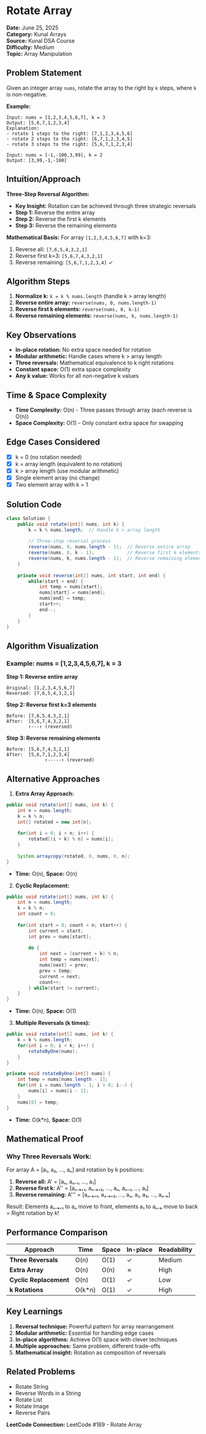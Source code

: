 # Rotate Array

**Date:** June 25, 2025  
**Category:** Kunal Arrays  
**Source:** Kunal DSA Course  
**Difficulty:** Medium  
**Topic:** Array Manipulation

## Problem Statement

Given an integer array `nums`, rotate the array to the right by `k` steps, where `k` is non-negative.

**Example:**
```
Input: nums = [1,2,3,4,5,6,7], k = 3
Output: [5,6,7,1,2,3,4]
Explanation: 
- rotate 1 steps to the right: [7,1,2,3,4,5,6]
- rotate 2 steps to the right: [6,7,1,2,3,4,5]  
- rotate 3 steps to the right: [5,6,7,1,2,3,4]

Input: nums = [-1,-100,3,99], k = 2
Output: [3,99,-1,-100]
```

## Intuition/Approach

**Three-Step Reversal Algorithm:**
- **Key Insight:** Rotation can be achieved through three strategic reversals
- **Step 1:** Reverse the entire array
- **Step 2:** Reverse the first k elements
- **Step 3:** Reverse the remaining elements

**Mathematical Basis:** 
For array `[1,2,3,4,5,6,7]` with k=3:
1. Reverse all: `[7,6,5,4,3,2,1]`
2. Reverse first k=3: `[5,6,7,4,3,2,1]`
3. Reverse remaining: `[5,6,7,1,2,3,4]` ✓

## Algorithm Steps

1. **Normalize k:** `k = k % nums.length` (handle k > array length)
2. **Reverse entire array:** `reverse(nums, 0, nums.length-1)`
3. **Reverse first k elements:** `reverse(nums, 0, k-1)`
4. **Reverse remaining elements:** `reverse(nums, k, nums.length-1)`

## Key Observations

- **In-place rotation:** No extra space needed for rotation
- **Modular arithmetic:** Handle cases where k > array length
- **Three reversals:** Mathematical equivalence to k right rotations
- **Constant space:** O(1) extra space complexity
- **Any k value:** Works for all non-negative k values

## Time & Space Complexity

- **Time Complexity:** O(n) - Three passes through array (each reverse is O(n))
- **Space Complexity:** O(1) - Only constant extra space for swapping

## Edge Cases Considered

- [x] k = 0 (no rotation needed)
- [x] k = array length (equivalent to no rotation)
- [x] k > array length (use modular arithmetic)
- [x] Single element array (no change)
- [x] Two element array with k = 1

## Solution Code

```java
class Solution {
    public void rotate(int[] nums, int k) {
        k = k % nums.length;  // Handle k > array length
        
        // Three-step reversal process
        reverse(nums, 0, nums.length - 1);  // Reverse entire array
        reverse(nums, 0, k - 1);            // Reverse first k elements
        reverse(nums, k, nums.length - 1);  // Reverse remaining elements
    }
    
    private void reverse(int[] nums, int start, int end) {
        while(start < end) {
            int temp = nums[start];
            nums[start] = nums[end];
            nums[end] = temp;
            start++;
            end--;
        }
    }
}
```

## Algorithm Visualization

### Example: nums = [1,2,3,4,5,6,7], k = 3

**Step 1: Reverse entire array**
```
Original: [1,2,3,4,5,6,7]
Reversed: [7,6,5,4,3,2,1]
```

**Step 2: Reverse first k=3 elements**
```
Before: [7,6,5,4,3,2,1]
After:  [5,6,7,4,3,2,1]
        ↑---↑ (reversed)
```

**Step 3: Reverse remaining elements**
```
Before: [5,6,7,4,3,2,1]
After:  [5,6,7,1,2,3,4]
              ↑-----↑ (reversed)
```

## Alternative Approaches

1. **Extra Array Approach:**
```java
public void rotate(int[] nums, int k) {
    int n = nums.length;
    k = k % n;
    int[] rotated = new int[n];
    
    for(int i = 0; i < n; i++) {
        rotated[(i + k) % n] = nums[i];
    }
    
    System.arraycopy(rotated, 0, nums, 0, n);
}
```
- **Time:** O(n), **Space:** O(n)

2. **Cyclic Replacement:**
```java
public void rotate(int[] nums, int k) {
    int n = nums.length;
    k = k % n;
    int count = 0;
    
    for(int start = 0; count < n; start++) {
        int current = start;
        int prev = nums[start];
        
        do {
            int next = (current + k) % n;
            int temp = nums[next];
            nums[next] = prev;
            prev = temp;
            current = next;
            count++;
        } while(start != current);
    }
}
```
- **Time:** O(n), **Space:** O(1)

3. **Multiple Reversals (k times):**
```java
public void rotate(int[] nums, int k) {
    k = k % nums.length;
    for(int i = 0; i < k; i++) {
        rotateByOne(nums);
    }
}

private void rotateByOne(int[] nums) {
    int temp = nums[nums.length - 1];
    for(int i = nums.length - 1; i > 0; i--) {
        nums[i] = nums[i - 1];
    }
    nums[0] = temp;
}
```
- **Time:** O(k*n), **Space:** O(1)

## Mathematical Proof

### Why Three Reversals Work:
For array A = [a₁, a₂, ..., aₙ] and rotation by k positions:

1. **Reverse all:** A' = [aₙ, aₙ₋₁, ..., a₁]
2. **Reverse first k:** A'' = [aₙ₋ₖ₊₁, aₙ₋ₖ₊₂, ..., aₙ, aₙ₋₁, ..., a₁]
3. **Reverse remaining:** A''' = [aₙ₋ₖ₊₁, aₙ₋ₖ₊₂, ..., aₙ, a₁, a₂, ..., aₙ₋ₖ]

Result: Elements aₙ₋ₖ₊₁ to aₙ move to front, elements a₁ to aₙ₋ₖ move to back = Right rotation by k!

## Performance Comparison

| Approach | Time | Space | In-place | Readability |
|----------|------|-------|----------|-------------|
| **Three Reversals** | O(n) | O(1) | ✓ | Medium |
| **Extra Array** | O(n) | O(n) | ✗ | High |
| **Cyclic Replacement** | O(n) | O(1) | ✓ | Low |
| **k Rotations** | O(k*n) | O(1) | ✓ | High |

## Key Learnings

1. **Reversal technique:** Powerful pattern for array rearrangement
2. **Modular arithmetic:** Essential for handling edge cases
3. **In-place algorithms:** Achieve O(1) space with clever techniques
4. **Multiple approaches:** Same problem, different trade-offs
5. **Mathematical insight:** Rotation as composition of reversals

## Related Problems

- Rotate String
- Reverse Words in a String
- Rotate List
- Rotate Image
- Reverse Pairs

**LeetCode Connection:** LeetCode #189 - Rotate Array 